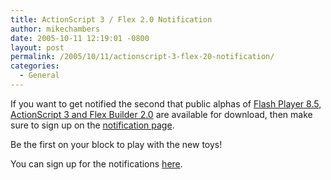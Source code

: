 ```yaml
---
title: ActionScript 3 / Flex 2.0 Notification
author: mikechambers
date: 2005-10-11 12:19:01 -0800
layout: post
permalink: /2005/10/11/actionscript-3-flex-20-notification/
categories:
  - General
---
```



If you want to get notified the second that public alphas of [Flash Player 8.5, ActionScript 3 and Flex Builder 2.0][1] are available for download, then make sure to sign up on the [notification page][2].

Be the first on your block to play with the new toys!

You can sign up for the notifications [here][2].

 [1]: http://www.macromedia.com/devnet/flex/articles/flex2_intro.html
 [2]: http://www.macromedia.com/cfusion/mmform/index.cfm?name=labs_earlybird